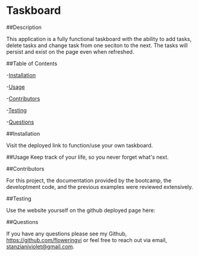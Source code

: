# Taskboard
 
 ##Description

This application is a fully functional taskboard with the ability to add tasks, delete tasks and change task from one seciton to the next. The tasks will persist and exist on the page even when refreshed.
  
  ##Table of Contents

 -[Installation](#installation)

 -[Usage](#usage) 

 -[Contributors](#contributors) 

 -[Testing](#testing)

 -[Questions](#questions)

  ##Installation 

Visit the deployed link to function/use your own taskboard.

  ##Usage 
Keep track of your life, so you never forget what's next.

 

  ##Contributors

For this project, the documentation provided by the bootcamp, the developtment code, and the previous examples were reviewed extensively.

   ##Testing 

  Use the website yourself on the github deployed page here:

   ##Questions 
   
   If you have any questions please see my Github, https://github.com/floweringvi or feel free to reach out via email, stanzianiviolet@gmail.com. 